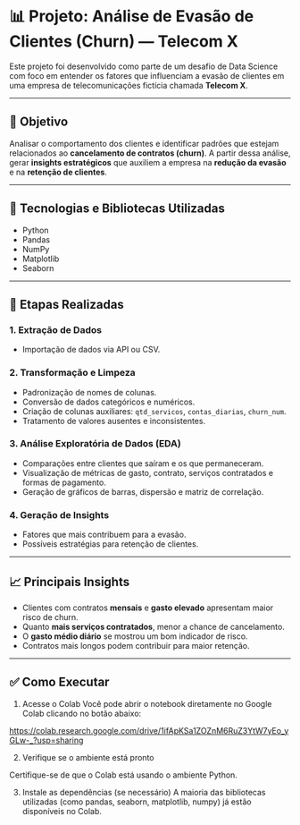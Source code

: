 # 📊 Projeto: Análise de Evasão de Clientes (Churn) — Telecom X

Este projeto foi desenvolvido como parte de um desafio de Data Science com foco em entender os fatores que influenciam a evasão de clientes em uma empresa de telecomunicações fictícia chamada **Telecom X**.

---

## 🚀 Objetivo

Analisar o comportamento dos clientes e identificar padrões que estejam relacionados ao **cancelamento de contratos (churn)**. A partir dessa análise, gerar **insights estratégicos** que auxiliem a empresa na **redução da evasão** e na **retenção de clientes**.

---

## 🧰 Tecnologias e Bibliotecas Utilizadas

- Python 
- Pandas
- NumPy
- Matplotlib
- Seaborn

---

## 🧼 Etapas Realizadas

### 1. Extração de Dados
- Importação de dados via API ou CSV.

### 2. Transformação e Limpeza
- Padronização de nomes de colunas.
- Conversão de dados categóricos e numéricos.
- Criação de colunas auxiliares: `qtd_servicos`, `contas_diarias`, `churn_num`.
- Tratamento de valores ausentes e inconsistentes.

### 3. Análise Exploratória de Dados (EDA)
- Comparações entre clientes que saíram e os que permaneceram.
- Visualização de métricas de gasto, contrato, serviços contratados e formas de pagamento.
- Geração de gráficos de barras, dispersão e matriz de correlação.

### 4. Geração de Insights
- Fatores que mais contribuem para a evasão.
- Possíveis estratégias para retenção de clientes.

---

## 📈 Principais Insights

- Clientes com contratos **mensais** e **gasto elevado** apresentam maior risco de churn.
- Quanto **mais serviços contratados**, menor a chance de cancelamento.
- O **gasto médio diário** se mostrou um bom indicador de risco.
- Contratos mais longos podem contribuir para maior retenção.

---

## ✅ Como Executar

1. Acesse o Colab
Você pode abrir o notebook diretamente no Google Colab clicando no botão abaixo:

<https://colab.research.google.com/drive/1ifApKSa1ZOZnM6RuZ3YtW7yEo_yGLw-_?usp=sharing>

2. Verifique se o ambiente está pronto

Certifique-se de que o Colab está usando o ambiente Python.

3. Instale as dependências (se necessário)
A maioria das bibliotecas utilizadas (como pandas, seaborn, matplotlib, numpy) já estão disponíveis no Colab.
